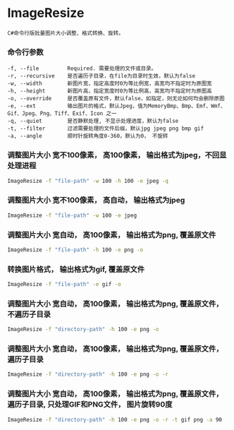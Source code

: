 # ImageResize
 
    C#命令行版批量图片大小调整、格式转换、旋转。

### 命令行参数

    -f, --file         Required. 需要处理的文件或目录。
    -r, --recursive    是否遍历子目录，在file为目录时生效，默认为false
    -w, --width        新图片宽，指定高度时0为等比例宽，高宽均不指定时为原图宽
    -h, --height       新图片高，指定宽度时0为等比例高，高宽均不指定时为原图高
    -o, --override     是否覆盖原有文件，默认false，如指定，则无论如何均会删除原图
    -e, --ext          输出图片的格式，默认Jpeg，值为MemoryBmp、Bmp、Emf、Wmf、Gif、Jpeg、Png、Tiff、Exif、Icon 之一
    -q, --quiet        是否静默处理, 不显示处理进度，默认为false
    -t, --filter       过滤需要处理的文件后缀，默认jpg jpeg png bmp gif
    -a, --angle        顺时针旋转角度0-360，默认为0， 不旋转

### 调整图片大小 宽不100像素， 高100像素， 输出格式为jpeg，不回显处理进程
```Bash
ImageResize -f "file-path" -w 100 -h 100 -e jpeg -q
```
### 调整图片大小 宽不100像素， 高自动， 输出格式为jpeg
```Bash
ImageResize -f "file-path" -w 100 -e jpeg
```
### 调整图片大小 宽自动， 高100像素， 输出格式为png, 覆盖原文件
```Bash
ImageResize -f "file-path" -h 100 -e png -o
```
### 转换图片格式， 输出格式为gif, 覆盖原文件
```Bash
ImageResize -f "file-path" -e gif -o
```
### 调整图片大小 宽自动， 高100像素， 输出格式为png, 覆盖原文件， 不遍历子目录
```Bash
ImageResize -f "directory-path" -h 100 -e png -o
```
### 调整图片大小 宽自动， 高100像素， 输出格式为png, 覆盖原文件， 遍历子目录
```Bash
ImageResize -f "directory-path" -h 100 -e png -o -r
```
### 调整图片大小 宽自动， 高100像素， 输出格式为png, 覆盖原文件， 遍历子目录, 只处理GIF和PNG文件， 图片旋转90度
```Bash
ImageResize -f "directory-path" -h 100 -e png -o -r -t gif png -a 90
```
